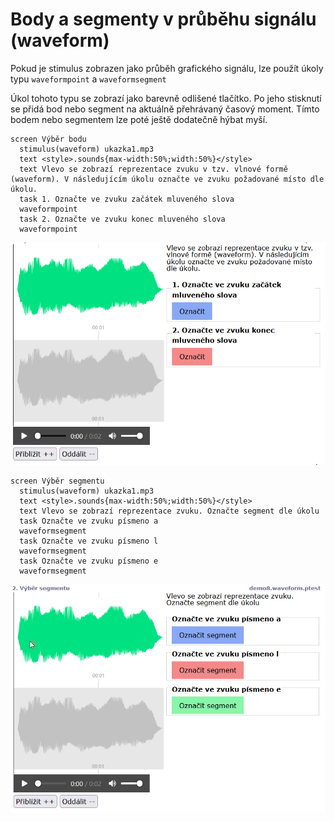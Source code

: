 # Body a segmenty v průběhu signálu (waveform)

Pokud je stimulus zobrazen jako průběh grafického signálu, lze použít úkoly typu `waveformpoint` a `waveformsegment`

Úkol tohoto typu se zobrazí jako barevně odlišené tlačítko. Po jeho stisknutí se přidá bod nebo segment na aktuálně přehrávaný časový moment. Tímto bodem nebo segmentem lze poté ještě dodatečně hýbat myší.

```
screen Výběr bodu
  stimulus(waveform) ukazka1.mp3
  text <style>.sounds{max-width:50%;width:50%}</style>
  text Vlevo se zobrazí reprezentace zvuku v tzv. vlnové formě (waveform). V následujícím úkolu označte ve zvuku požadované místo dle úkolu. 
  task 1. Označte ve zvuku začátek mluveného slova
  waveformpoint
  task 2. Označte ve zvuku konec mluveného slova
  waveformpoint
```

![](../.gitbook/assets/gSQ8NIwoty.gif)

```
screen Výběr segmentu
  stimulus(waveform) ukazka1.mp3
  text <style>.sounds{max-width:50%;width:50%}</style>
  text Vlevo se zobrazí reprezentace zvuku. Označte segment dle úkolu
  task Označte ve zvuku písmeno a
  waveformsegment
  task Označte ve zvuku písmeno l
  waveformsegment
  task Označte ve zvuku písmeno e
  waveformsegment
```

![](../.gitbook/assets/n7fpTcbVbm.gif)
